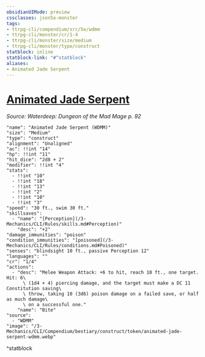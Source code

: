 ```yaml
---
obsidianUIMode: preview
cssclasses: json5e-monster
tags:
- ttrpg-cli/compendium/src/5e/wdmm
- ttrpg-cli/monster/cr/1-4
- ttrpg-cli/monster/size/medium
- ttrpg-cli/monster/type/construct
statblock: inline
statblock-link: "#^statblock"
aliases:
- Animated Jade Serpent
---
```

# [Animated Jade Serpent](3-Mechanics\CLI\Compendium\bestiary\construct/animated-jade-serpent-wdmm.md)
*Source: Waterdeep: Dungeon of the Mad Mage p. 92*  

```statblock
"name": "Animated Jade Serpent (WDMM)"
"size": "Medium"
"type": "construct"
"alignment": "Unaligned"
"ac": !!int "14"
"hp": !!int "11"
"hit_dice": "2d8 + 2"
"modifier": !!int "4"
"stats":
  - !!int "10"
  - !!int "18"
  - !!int "13"
  - !!int "2"
  - !!int "10"
  - !!int "3"
"speed": "30 ft., swim 30 ft."
"skillsaves":
  - "name": "[Perception](/3-Mechanics/CLI/Rules/skills.md#Perception)"
    "desc": "+2"
"damage_immunities": "poison"
"condition_immunities": "[poisoned](/3-Mechanics/CLI/Rules/conditions.md#Poisoned)"
"senses": "blindsight 10 ft., passive Perception 12"
"languages": ""
"cr": "1/4"
"actions":
  - "desc": "Melee Weapon Attack: +6 to hit, reach 10 ft., one target. Hit: 6\
      \ (1d4 + 4) piercing damage, and the target must make a DC 11 Constitution saving\
      \ throw, taking 10 (3d6) poison damage on a failed save, or half as much damage\
      \ on a successful one."
    "name": "Bite"
"source":
  - "WDMM"
"image": "/3-Mechanics/CLI/Compendium/bestiary/construct/token/animated-jade-serpent-wdmm.webp"
```
^statblock
